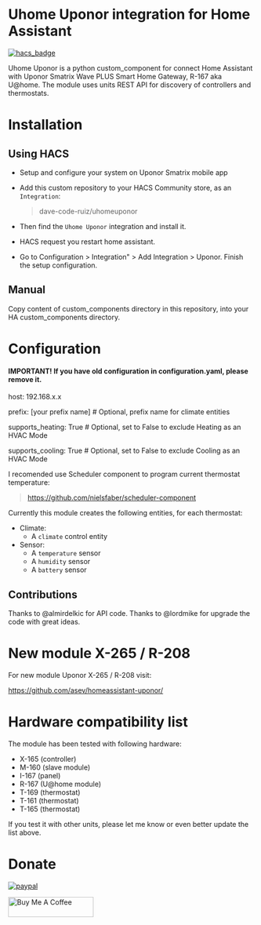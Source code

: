 # Uhome Uponor integration for Home Assistant

[![hacs_badge](https://img.shields.io/badge/HACS-Custom-orange.svg)](https://github.com/custom-components/hacs)

Uhome Uponor is a python custom_component for connect Home Assistant with Uponor Smatrix Wave PLUS Smart Home Gateway, R-167 aka U@home. The module uses units REST API for discovery of controllers and thermostats.

# Installation

## Using HACS

- Setup and configure your system on Uponor Smatrix mobile app

- Add this custom repository to your HACS Community store, as an `Integration`:

  > dave-code-ruiz/uhomeuponor

- Then find the `Uhome Uponor` integration and install it.

- HACS request you restart home assistant.

- Go to Configuration > Integration" > Add Integration > Uponor. Finish the setup configuration.

## Manual

Copy content of custom_components directory in this repository, into your HA custom_components directory.

# Configuration

  #### IMPORTANT! If you have old configuration in configuration.yaml, please remove it.

  host: 192.168.x.x
  
  prefix: [your prefix name]  # Optional, prefix name for climate entities
  
  supports_heating: True      # Optional, set to False to exclude Heating as an HVAC Mode
  
  supports_cooling: True      # Optional, set to False to exclude Cooling as an HVAC Mode
  
I recomended use Scheduler component to program current thermostat temperature:

> https://github.com/nielsfaber/scheduler-component
  
Currently this module creates the following entities, for each thermostat:

* Climate:
  * A `climate` control entity
* Sensor:
  * A `temperature` sensor
  * A `humidity` sensor
  * A `battery` sensor

## Contributions

Thanks to @almirdelkic for API code.
Thanks to @lordmike for upgrade the code with great ideas.

# New module X-265 / R-208

For new module Uponor X-265 / R-208 visit:

https://github.com/asev/homeassistant-uponor/

# Hardware compatibility list

The module has been tested with following hardware:

* X-165 (controller)
* M-160 (slave module)
* I-167 (panel)
* R-167 (U@home module)
* T-169 (thermostat)
* T-161 (thermostat)
* T-165 (thermostat)

If you test it with other units, please let me know or even better update the list above.

Donate
=============
[![paypal](https://www.paypalobjects.com/en_US/ES/i/btn/btn_donateCC_LG.gif)](https://www.paypal.com/cgi-bin/webscr?cmd=_donations&business=5U5L9S4SP79FJ&item_name=Create+more+code+and+components+in+github+and+Home+Assistant&currency_code=EUR&source=url)


<a href="https://www.buymeacoffee.com/davecoderuiz" target="_blank"><img src="https://cdn.buymeacoffee.com/buttons/default-orange.png" alt="Buy Me A Coffee" height="41" width="174"></a>
